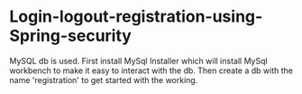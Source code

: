 # Login-logout-registration-using-Spring-security

MySQL db is used. First install MySql Installer which will install MySql workbench to make it easy to interact with the db.
Then create a db with the name 'registration' to get started with the working.

